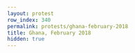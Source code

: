 ```yaml
---
layout: protest
row_index: 340
permalink: protests/ghana-february-2018
title: Ghana, February 2018
hidden: true
---
```

